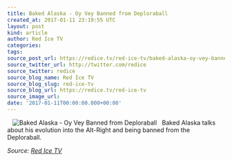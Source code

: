 ```yaml
---
title: Baked Alaska - Oy Vey Banned from Deploraball
created_at: 2017-01-11 23:19:55 UTC
layout: post
kind: article
author: Red Ice TV
categories: 
tags: 
source_post_url: https://redice.tv/red-ice-tv/baked-alaska-oy-vey-banned-from-deploraball
source_twitter_url: http://twitter.com/redice
source_twitter: redice
source_blog_name: Red Ice TV
source_blog_slug: red-ice-tv
source_blog_url: https://redice.tv/red-ice-tv
source_image_url: 
date: '2017-01-11T00:00:00.000+00:00'
---
```

<img align="left" hspace="12" alt="Baked Alaska - Oy Vey Banned from Deploraball" src="https://rdice.net/a/c/t/17/RITV-baked-alaska.9cd7b47f.jpg"> Baked Alaska talks about his evolution into the Alt-Right and being banned from the Deploraball.<div class="">
    <i>Source: <a href="https://redice.tv/red-ice-tv">Red Ice TV</a></i>
</div>
